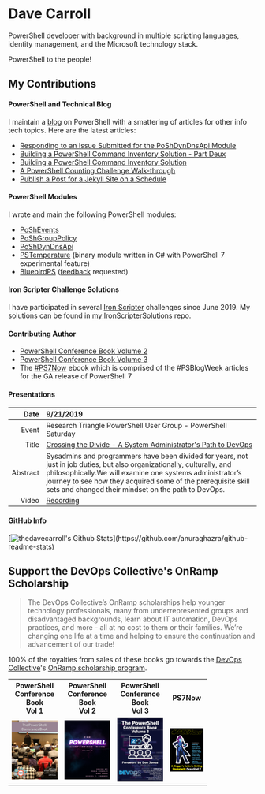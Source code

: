 # Dave Carroll

PowerShell developer with background in multiple scripting languages, identity management, and the Microsoft technology stack.

PowerShell to the people!

## My Contributions

#### PowerShell and Technical Blog

I maintain a [blog][blog] on PowerShell with a smattering of articles for other info tech topics.
Here are the latest articles:

<!-- <a href="https://bit.ly/thedavecarroll"><img src="https://raw.githubusercontent.com/thedavecarroll/thedavecarroll/main/images/powershell_anovelidea_org.png" width="400" alt="PowerShell: What A Novel Idea" /></a> -->

<!-- BLOG-POST-LIST:START -->
- [Responding to an Issue Submitted for the PoShDynDnsApi Module](https://powershell.anovelidea.org/powershell/responding-to-issue-submitted-for-poshdyndnsapi-module/)
- [Building a PowerShell Command Inventory Solution - Part Deux](https://powershell.anovelidea.org/powershell/powershell-command-inventory-part-deux/)
- [Building a PowerShell Command Inventory Solution](https://powershell.anovelidea.org/powershell/bulding-powershell-command-inventory-solution/)
- [A PowerShell Counting Challenge Walk-through](https://powershell.anovelidea.org/powershell/powershell-counting-challenge/)
- [Publish a Post for a Jekyll Site on a Schedule](https://powershell.anovelidea.org/blog/publish-post-jekyll-on-a-schedule/)
<!-- BLOG-POST-LIST:END -->

#### PowerShell Modules

I wrote and main the following PowerShell modules:

* [PoShEvents][PoShEvents]
* [PoShGroupPolicy][PoShGroupPolicy]
* [PoShDynDnsApi][PoShDynDnsApi]
* [PSTemperature][PSTemperature] (binary module written in C# with PowerShell 7 experimental feature)
* [BluebirdPS][BluebirdPS] ([feedback][BluebirdPSFeedback] requested)

#### Iron Scripter Challenge Solutions

I have participated in several [Iron Scripter][IronScripter] challenges since June 2019.
My solutions can be found in [my IronScripterSolutions][MyIronScripterSolutionsRepo] repo.

#### Contributing Author

* [PowerShell Conference Book Volume 2][psconfbook2]
* [PowerShell Conference Book Volume 3][psconfbook3]
* The [#PS7Now][ps7now] ebook which is comprised of the #PSBlogWeek articles for the GA release of PowerShell 7

#### Presentations

| Date | 9/21/2019 |
|---:|:---|
| Event | Research Triangle PowerShell User Group - PowerShell Saturday |
| Title | [Crossing the Divide - A System Administrator's Path to DevOps][pathtodevopspptx] |
| Abstract | Sysadmins and programmers have been divided for years, not just in job duties, but also organizationally, culturally, and philosophically.We will examine one systems administrator’s journey to see how they acquired some of the prerequisite skill sets and changed their mindset on the path to DevOps. |
| Video | [Recording][pathtodevopsvid]

#### GitHub Info

[![thedavecarroll's Github Stats](https://github-readme-stats.vercel.app/api?username=thedavecarroll&show_icons=true&hide_border=true")](https://github.com/anuraghazra/github-readme-stats)

<!-- <img align="left" alt="thedavecarroll's Github Stats" src="https://github-readme-stats.vercel.app/api?username=thedavecarroll&show_icons=true&hide_border=true" /> -->

## Support the DevOps Collective's OnRamp Scholarship

> The DevOps Collective’s OnRamp scholarships help younger technology professionals,
> many from underrepresented groups and disadvantaged backgrounds,
> learn about IT automation, DevOps practices, and more - all at no cost to them or their families.
> We’re changing one life at a time and helping to ensure the continuation and advancement of our trade!

100% of the royalties from sales of these books go towards the [DevOps Collective][devopsorg]'s [OnRamp scholarship program][onrampscholarship].

<table style="width:80%">
    <tr>
        <th>PowerShell Conference Book<br/>Vol 1</th>
        <th>PowerShell Conference Book<br/>Vol 2</th>
        <th>PowerShell Conference Book<br/>Vol 3</th>
        <th>PS7Now</th>
    </tr>
    <tr>
        <td><a href="https://leanpub.com/powershell-conference-book"><img src="https://raw.githubusercontent.com/thedavecarroll/thedavecarroll/main/images/psconfbookv1.jpg" width="150" alt="PowerShell Conference Book Volume 1" /></a></td>
        <td><a href="https://leanpub.com/psconfbook2"><img src="https://raw.githubusercontent.com/thedavecarroll/thedavecarroll/main/images/psconfbookv2.jpg" width="150" alt="PowerShell Conference Book Volume 2" /></a></td>
        <td><a href="https://leanpub.com/psconfbook3"><img src="https://raw.githubusercontent.com/thedavecarroll/thedavecarroll/main/images/psconfbookv3.jpg" width="150" alt="PowerShell Conference Book Volume 3" /></a></td>
        <td><a href="https://leanpub.com/ps7now"> <img src="https://raw.githubusercontent.com/thedavecarroll/thedavecarroll/main/images/ps7now.jpg" width="150" alt="PS7Now" /></a></td>
    <tr>
</table>

[blog]: https://bit.ly/thedavecarroll
[PoShEvents]: https://bit.ly/PoShEvents
[PoShGroupPolicy]: https://bit.ly/PoShGroupPolicy
[PoShDynDnsApi]: https://bit.ly/PoShDynDnsApi
[PSTemperature]: https://github.com/thedavecarroll/PSTemperature
[BluebirdPS]: https://github.com/thedavecarroll/BluebirdPS
[BluebirdPSFeedback]: https://github.com/thedavecarroll/BluebirdPS/issues
[pathtodevopspptx]: https://github.com/thedavecarroll/Presentations/tree/main/2019/RTPSUG-PSSaturday
[pathtodevopsvid]:https://bit.ly/2zAZxzS
[IronScripter]: https://ironscripter.us/
[MyIronScripterSolutionsRepo]: https://github.com/thedavecarroll/IronScripterSolutions
[psconfbook1]: https://leanpub.com/powershell-conference-book
[psconfbook2]: https://leanpub.com/psconfbook2
[psconfbook3]: https://leanpub.com/psconfbook3
[ps7now]: https://leanpub.com/ps7now/
[devopsorg]: https://devopscollective.org/
[onrampscholarship]: https://events.devopscollective.org/OnRamp/Scholarship/
